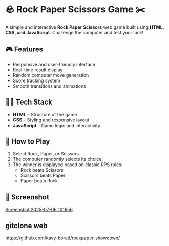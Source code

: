 # 🪨 Rock Paper Scissors Game ✂️

A simple and interactive **Rock Paper Scissors** web game built using **HTML, CSS, and JavaScript**. Challenge the computer and test your luck!

## 🎮 Features

- Responsive and user-friendly interface
- Real-time result display
- Random computer move generation
- Score tracking system
- Smooth transitions and animations

## 🧑‍💻 Tech Stack

- **HTML** – Structure of the game
- **CSS** – Styling and responsive layout
- **JavaScript** – Game logic and interactivity

## 🚀 How to Play

1. Select Rock, Paper, or Scissors.
2. The computer randomly selects its choice.
3. The winner is displayed based on classic RPS rules:
   - Rock beats Scissors
   - Scissors beats Paper
   - Paper beats Rock

## 📸 Screenshot

[Screenshot 2025-07-06 101656](https://github.com/user-attachments/assets/c57149b6-cf6c-4bd7-b7e9-1175a8dffd8c)
 

## gitclone web
https://github.com/kavy-borad/rockpaper-showdown/
